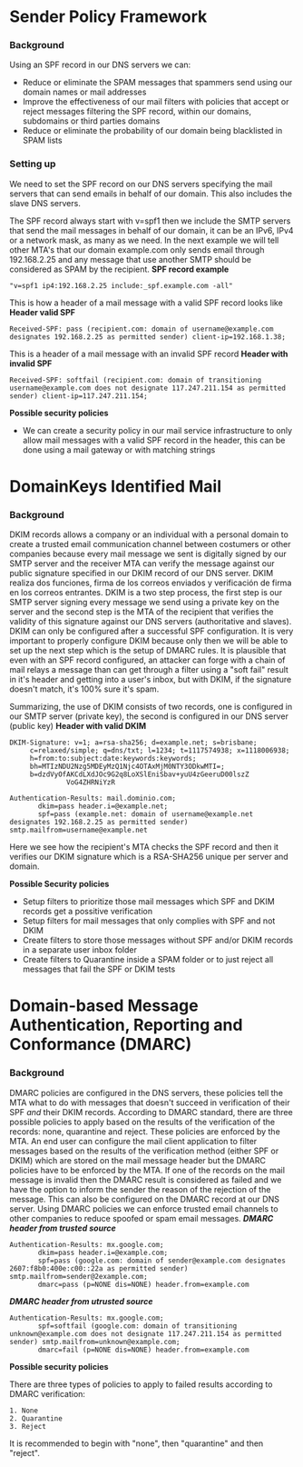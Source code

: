 # Sender Policy Framework

### Background

Using an SPF record in our DNS servers we can:
* Reduce or eliminate the SPAM messages that spammers send using our domain names or mail addresses
* Improve the effectiveness of our mail filters with policies that accept or reject messages filtering the SPF record, within our domains, subdomains or third parties domains
* Reduce or eliminate the probability of our domain being blacklisted in SPAM lists

### Setting up
We need to set the SPF record on our DNS servers specifying the mail servers that can send emails in behalf of our domain. This also includes the slave DNS servers.

The SPF record always start with v=spf1 then we include the SMTP servers that send the mail messages in behalf of our domain, it can be an IPv6, IPv4 or a network mask, as many as we need.
In the next example we will tell other MTA's that our domain example.com only sends email through 192.168.2.25 and any message that use another SMTP should be considered as SPAM by the recipient.
**SPF record example**
```
"v=spf1 ip4:192.168.2.25 include:_spf.example.com -all"
```

This is how a header of a mail message with a valid SPF record looks like
**Header valid SPF**
```
Received-SPF: pass (recipient.com: domain of username@example.com designates 192.168.2.25 as permitted sender) client-ip=192.168.1.38;
```
This is a header of a mail message with an invalid SPF record
**Header with invalid SPF**
```
Received-SPF: softfail (recipient.com: domain of transitioning username@example.com does not designate 117.247.211.154 as permitted sender) client-ip=117.247.211.154;
```
**Possible security policies**
* We can create a security policy in our mail service infrastructure to only allow mail messages with a valid SPF record in the header, this can be done using a mail gateway or with matching strings


# DomainKeys Identified Mail

### Background
DKIM records allows a company or an individual with a personal domain to create a trusted email communication channel between costumers or other companies because every mail message we sent is digitally signed by our SMTP server and the receiver MTA can verify the message against our public signature specified in our DKIM record of our DNS server.
DKIM realiza dos funciones, firma de los correos enviados y verificación de firma en los correos entrantes.
DKIM is a two step process, the first step is our SMTP server signing every message we send using a private key on the server and the second step is the MTA of the recipient that verifies the validity of this signature against our DNS servers (authoritative and slaves).
DKIM can only be configured after a successful SPF configuration.
It is very important to properly configure DKIM because only then we will be able to set up the next step which is the setup of DMARC rules.
It is plausible that even with an SPF record configured, an attacker can forge with a chain of mail relays a message than can get through a filter using a "soft fail" result in it's header and getting into a user's inbox, but with DKIM, if the signature doesn't match, it's 100% sure it's spam.

Summarizing, the use of DKIM consists of two records, one is configured in our SMTP server (private key), the second is configured in our DNS server (public key)
**Header with valid DKIM**
```
DKIM-Signature: v=1; a=rsa-sha256; d=example.net; s=brisbane;
     c=relaxed/simple; q=dns/txt; l=1234; t=1117574938; x=1118006938;
     h=from:to:subject:date:keywords:keywords;
     bh=MTIzNDU2Nzg5MDEyMzQ1Njc4OTAxMjM0NTY3ODkwMTI=;
     b=dzdVyOfAKCdLXdJOc9G2q8LoXSlEniSbav+yuU4zGeeruD00lszZ
              VoG4ZHRNiYzR
```
```
Authentication-Results: mail.dominio.com;
       dkim=pass header.i=@example.net;
       spf=pass (example.net: domain of username@example.net designates 192.168.2.25 as permitted sender) smtp.mailfrom=username@example.net
```
Here we see how the recipient's MTA checks the SPF record and then it verifies our DKIM signature which is a RSA-SHA256 unique per server and domain.

**Possible Security policies**
* Setup filters to prioritize those mail messages which SPF and DKIM records get a possitive verification
* Setup filters for mail messages that only complies with SPF and not DKIM
* Create filters to store those messages without SPF and/or DKIM records in a separate user inbox folder
* Create filters to Quarantine inside a SPAM folder or to just reject all messages that fail the SPF or DKIM tests

# Domain-based Message Authentication, Reporting and Conformance (DMARC)

### Background
DMARC policies are configured in the DNS servers, these policies tell the MTA what to do with messages that doesn't succeed in verification of their SPF _and_ their DKIM records.
According to DMARC standard, there are three possible policies to apply based on the results of the verification of the records: none, quarantine and reject. These policies are enforced by the MTA.
An end user can configure the mail client application to filter messages based on the results of the verification method (either SPF or DKIM) which are stored on the mail message header but the DMARC policies have to be enforced by the MTA.
If one of the records on the mail message is invalid then the DMARC result is considered as failed and we have the option to inform the sender the reason of the rejection of the message. This can also be configured on the DMARC record at our DNS server.
Using DMARC policies we can enforce trusted email channels to other companies to reduce spoofed or spam email messages.
***DMARC header from trusted source***
```
Authentication-Results: mx.google.com;
       dkim=pass header.i=@example.com;
       spf=pass (google.com: domain of sender@example.com designates 2607:f8b0:400e:c00::22a as permitted sender) smtp.mailfrom=sender@2example.com;
       dmarc=pass (p=NONE dis=NONE) header.from=example.com
```
***DMARC header from utrusted source***
```
Authentication-Results: mx.google.com;
       spf=softfail (google.com: domain of transitioning unknown@example.com does not designate 117.247.211.154 as permitted sender) smtp.mailfrom=unknown@example.com;
       dmarc=fail (p=NONE dis=NONE) header.from=example.com
```
**Possible security policies**

There are three types of policies to apply to failed results according to DMARC verification:

    1. None
    2. Quarantine
    3. Reject

It is recommended to begin with "none", then "quarantine" and then "reject".

